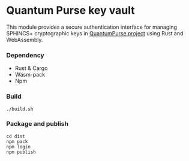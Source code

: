 # Quantum Purse key vault

This module provides a secure authentication interface for managing SPHINCS+ cryptographic keys in [QuantumPurse project](https://github.com/tea2x/quantum-purse-web-static.git) using Rust and WebAssembly.

### Dependency
- Rust & Cargo
- Wasm-pack
- Npm

### Build
`./build.sh`

### Package and publish
```
cd dist
npm pack
npm login
npm publish
```
